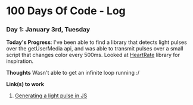 # 100 Days Of Code - Log

### Day 1: January 3rd, Tuesday

**Today's Progress**: I've been able to find a library that detects light pulses over the getUserMedia api, and was able to transmit pulses over a small script that changes color every 500ms. Looked at [HeartRate](https://github.com/gfwilliams/HeartRate) library for inspiration.

**Thoughts** Wasn't able to get an infinite loop running :/

**Link(s) to work**
1. [Generating a light pulse in JS](https://codepen.io/anon/pen/ggYyQa)